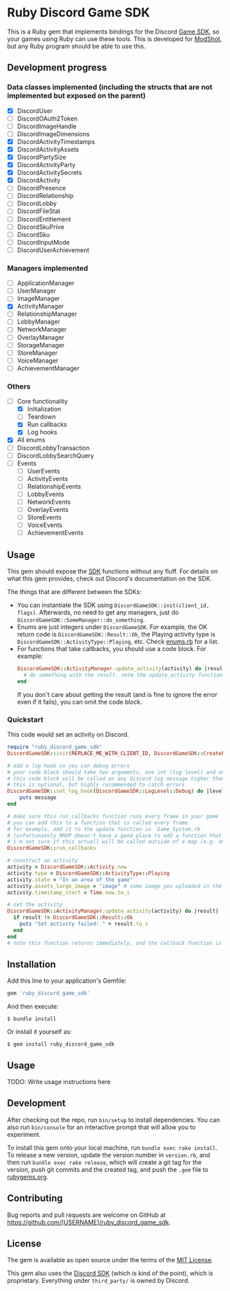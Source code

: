# Ruby Discord Game SDK

This is a Ruby gem that implements bindings for the Discord [Game SDK](https://discord.com/developers/docs/game-sdk/discord), so your games using Ruby can use these tools. This is developed for [ModShot](https://github.com/Astrabit-ST/Modshot-Core), but any Ruby program should be able to use this.

## Development progress

### Data classes implemented (including the structs that are not implemented but exposed on the parent)

- [x] DiscordUser
- [ ] DiscordOAuth2Token
- [ ] DiscordImageHandle
- [ ] DiscordImageDimensions
- [x] DiscordActivityTimestamps
- [x] DiscordActivityAssets
- [x] DiscordPartySize
- [x] DiscordActivityParty
- [x] DiscordActivitySecrets
- [x] DiscordActivity
- [ ] DiscordPresence
- [ ] DiscordRelationship
- [ ] DiscordLobby
- [ ] DiscordFileStat
- [ ] DiscordEntitlement
- [ ] DiscordSkuPrive
- [ ] DiscordSku
- [ ] DiscordInputMode
- [ ] DiscordUserAchievement

### Managers implemented
- [ ] ApplicationManager
- [ ] UserManager
- [ ] ImageManager
- [x] ActivityManager
- [ ] RelationshipManager
- [ ] LobbyManager
- [ ] NetworkManager
- [ ] OverlayManager
- [ ] StorageManager
- [ ] StoreManager
- [ ] VoiceManager
- [ ] AchievementManager

### Others
- [ ] Core functionality
  - [x] Initialization
  - [ ] Teardown
  - [x] Run callbacks
  - [x] Log hooks
- [x] All enums
- [ ] DiscordLobbyTransaction
- [ ] DiscordLobbySearchQuery
- [ ] Events
  - [ ] UserEvents
  - [ ] ActivityEvents
  - [ ] RelationshipEvents
  - [ ] LobbyEvents
  - [ ] NetworkEvents
  - [ ] OverlayEvents
  - [ ] StoreEvents
  - [ ] VoiceEvents
  - [ ] AchievementEvents

## Usage

This gem should expose the [SDK](https://discord.com/developers/docs/game-sdk/discord) functions without any fluff. For details on what this gem provides, check out Discord's documentation on the SDK.

The things that are different between the SDKs:
- You can instantiate the SDK using `DiscordGameSDK::init(client_id, flags)`. Afterwards, no need to get any managers, just do `DiscordGameSDK::SomeManager::do_something`.
- Enums are just integers under `DiscordGameSDK`. For example, the OK return code is `DiscordGameSDK::Result::Ok`, the Playing activity type is `DiscordGameSDK::ActivityType::Playing`, etc. Check [enums.rb](lib/ruby_discord_game_sdk/enums.rb) for a list.
- For functions that take callbacks, you should use a code block. For example:
  ```ruby
  DiscordGameSDK::ActivityManager.update_activity(activity) do |result|
    # do something with the result. note the update_activity function will return _before_ your code block is called.
  end
  ```
  If you don't care about getting the result (and is fine to ignore the error even if it fails), you can omit the code block.

### Quickstart

This code would set an activity on Discord.

```ruby
require "ruby_discord_game_sdk"
DiscordGameSDK::init(REPLACE_ME_WITH_CLIENT_ID, DiscordGameSDK::CreateFlags::Default)

# add a log hook so you can debug errors
# your code block should take two arguments, one int (log level) and one string
# this code block will be called on any discord log message higher than the level you specified
# this is optional, but highly recommended to catch errors
DiscordGameSDK::set_log_hook(DiscordGameSDK::LogLevel::Debug) do |level, message|
    puts message
end

# make sure this run_callbacks function runs every frame in your game
# you can add this to a function that is called every frame
# for example, add it to the update function in `Game_System.rb`
# (unfortunately RMXP doesn't have a good place to add a function that's called every frame,
# i'm not sure if this actuall will be called outside of a map (e.g. on the menu))
DiscordGameSDK::run_callbacks

# construct an activity
activity = DiscordGameSDK::Activity.new
activity.type = DiscordGameSDK::ActivityType::Playing
activity.state = "In an area of the game"
activity.assets_large_image = "image" # some image you uploaded in the developer portal
activity.timestamp_start = Time.now.to_i

# set the activity
DiscordGameSDK::ActivityManager.update_activity(activity) do |result|
  if result != DiscordGameSDK::Result::Ok
    puts "Set activity failed: " + result.to_s
  end
end
# note this function returns immediately, and the callback function is called later

```

## Installation

Add this line to your application's Gemfile:

```ruby
gem 'ruby_discord_game_sdk'
```

And then execute:

    $ bundle install

Or install it yourself as:

    $ gem install ruby_discord_game_sdk

## Usage

TODO: Write usage instructions here

## Development

After checking out the repo, run `bin/setup` to install dependencies. You can also run `bin/console` for an interactive prompt that will allow you to experiment.

To install this gem onto your local machine, run `bundle exec rake install`. To release a new version, update the version number in `version.rb`, and then run `bundle exec rake release`, which will create a git tag for the version, push git commits and the created tag, and push the `.gem` file to [rubygems.org](https://rubygems.org).

## Contributing

Bug reports and pull requests are welcome on GitHub at https://github.com/[USERNAME]/ruby_discord_game_sdk.

## License

The gem is available as open source under the terms of the [MIT License](https://opensource.org/licenses/MIT).

This gem also uses the [Discord SDK](https://discord.com/developers/docs/game-sdk/discord) (which is kind of the point), which is proprietary. Everything under `third_party/` is owned by Discord.
